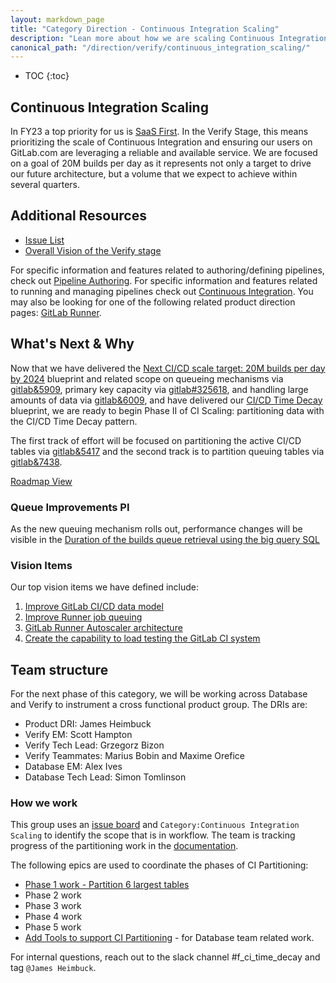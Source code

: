 ```yaml
---
layout: markdown_page
title: "Category Direction - Continuous Integration Scaling"
description: "Lean more about how we are scaling Continuous Integration on GitLab.com!"
canonical_path: "/direction/verify/continuous_integration_scaling/"
---
```


- TOC
{:toc}

## Continuous Integration Scaling 

In FY23 a top priority for us is [SaaS First](/direction/enablement/#saas-first). In the Verify Stage, this means prioritizing the scale of Continuous Integration and ensuring our users on GitLab.com are leveraging a reliable and available service. We are focused on a goal of 20M builds per day as it represents not only a target to drive our future architecture, but a volume that we expect to achieve within several quarters.

## Additional Resources

- [Issue List](https://gitlab.com/groups/gitlab-org/-/issues?scope=all&utf8=%E2%9C%93&state=opened&label_name[]=ci%3A%3Ascaling)
- [Overall Vision of the Verify stage](/direction/ops/#verify)

For specific information and features related to authoring/defining pipelines, check out [Pipeline Authoring](/direction/verify/pipeline_authoring). For specific information and features related to running and managing pipelines check out [Continuous Integration](/direction/verify/continuous_integration). You may also be looking for one of the following related product direction pages: [GitLab Runner](/direction/verify/runner/).

## What's Next & Why

Now that we have delivered the [Next CI/CD scale target: 20M builds per day by 2024](https://docs.gitlab.com/ee/architecture/blueprints/ci_scale/) blueprint and related scope on queueing mechanisms via [gitlab&5909](https://gitlab.com/groups/gitlab-org/-/epics/5909), primary key capacity via [gitlab#325618](https://gitlab.com/gitlab-org/gitlab/-/issues/325618), and handling large amounts of data via [gitlab&6009](https://gitlab.com/groups/gitlab-org/-/epics/6009), and have delivered our [CI/CD Time Decay](https://docs.gitlab.com/ee/architecture/blueprints/ci_data_decay/) blueprint, we are ready to begin Phase II of CI Scaling: partitioning data with the CI/CD Time Decay pattern.

The first track of effort will be focused on partitioning the active CI/CD tables via [gitlab&5417](https://gitlab.com/groups/gitlab-org/-/epics/5417) and the second track is to partition queuing tables via [gitlab&7438](https://gitlab.com/groups/gitlab-org/-/epics/7438).

[Roadmap View](https://gitlab.com/groups/gitlab-org/-/roadmap?state=opened&sort=end_date_asc&layout=WEEKS&timeframe_range_type=CURRENT_QUARTER&label_name%5B%5D=Category%3AContinuous+Integration+Scaling&progress=WEIGHT&show_progress=true&show_milestones=true&milestones_type=ALL)

### Queue Improvements PI

As the new queuing mechanism rolls out, performance changes will be visible in the [Duration of the builds queue retrieval using the big query SQL](https://dashboards.gitlab.net/d/stage-groups-pipeline_execution/stage-groups-group-dashboard-verify-pipeline-execution?)

###  Vision Items 

Our top vision items we have defined include: 

1. [Improve GitLab CI/CD data model](https://gitlab.com/gitlab-org/architecture/tasks/-/issues/5)
1. [Improve Runner job queuing](https://gitlab.com/gitlab-org/gitlab/-/issues/322972)
1. [GitLab Runner Autoscaler architecture](https://gitlab.com/gitlab-org/gitlab/-/merge_requests/57051)
1. [Create the capability to load testing the GitLab CI system](https://gitlab.com/gitlab-org/gitlab/-/issues/328736)

## Team structure 

For the next phase of this category, we will be working across Database and Verify to instrument a cross functional product group. The DRIs are:

- Product DRI: James Heimbuck 
- Verify EM: Scott Hampton 
- Verify Tech Lead: Grzegorz Bizon 
- Verify Teammates: Marius Bobin and Maxime Orefice
- Database EM: Alex Ives
- Database Tech Lead: Simon Tomlinson

### How we work 

This group uses an [issue board](https://gitlab.com/groups/gitlab-org/-/boards/1372896?label_name[]=group%3A%3Apipeline%20execution&label_name[]=Category%3AContinuous%20Integration%20Scaling) and `Category:Continuous Integration Scaling` to identify the scope that is in workflow. The team is tracking progress of the partitioning work in the [documentation](https://docs.gitlab.com/ee/architecture/blueprints/ci_data_decay/pipeline_partitioning.html#iterations).

The following epics are used to coordinate the phases of CI Partitioning: 

-  [Phase 1 work - Partition 6 largest tables](https://gitlab.com/groups/gitlab-org/-/epics/5417)
-  Phase 2 work
-  Phase 3 work 
-  Phase 4 work
-  Phase 5 work
-  [Add Tools to support CI Partitioning](https://gitlab.com/groups/gitlab-org/-/epics/8476) - for Database team related work.

For internal questions, reach out to the slack channel #f_ci_time_decay and tag `@James Heimbuck`. 



